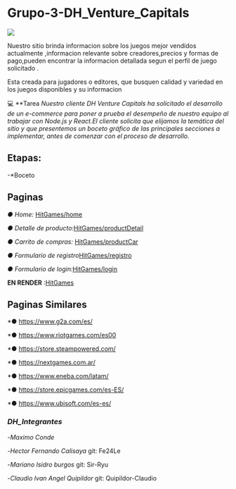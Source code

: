 

# **Grupo-3-DH_Venture_Capitals**

![](https://github.com/Sir-Ryu/Grupo-3-HitGames/blob/main/desings/logo_sprint1.png)


Nuestro sitio brinda informacion sobre los juegos mejor vendidos actualmente ,informacion relevante sobre creadores,precios y formas de pago,pueden encontrar la informacion detallada segun el perfil de juego solicitado .

  Esta creada para jugadores o editores, que busquen calidad y variedad en los juegos disponibles y su informacion

💻 
**Tarea
_Nuestro cliente DH Venture Capitals ha solicitado el desarrollo de un e-commerce para poner a prueba el desempeño de nuestro equipo al trabajar con Node.js y React.El cliente solicita que elijamos la temática del sitio
y que presentemos un boceto gráfico de las principales secciones a implementar, antes de comenzar con el proceso de desarrollo._


## **Etapas:**

-*Boceto

## **Paginas**

*● Home:* [HitGames/home](https://fe24le.github.io/Grupo-3-DH_Venture_Capitals/)

*● Detalle de producto:*[HitGames/productDetail](https://fe24le.github.io/Grupo-3-DH_Venture_Capitals/productDetail.html)

*● Carrito de compras:* [HitGames/productCar](https://fe24le.github.io/Grupo-3-DH_Venture_Capitals/views/productCart.html)

*● Formulario de registro*[HitGames/registro](https://fe24le.github.io/Grupo-3-DH_Venture_Capitals/registro.html)

*● Formulario de login:*[HitGames/login](https://fe24le.github.io/Grupo-3-DH_Venture_Capitals/login.html)

**EN RENDER** :[HitGames](https://hitgames.onrender.com/)

## **Paginas Similares**

*● https://www.g2a.com/es/

*● https://www.riotgames.com/es00

*● https://store.steampowered.com/

*● https://nextgames.com.ar/

*● https://www.eneba.com/latam/

*● https://store.epicgames.com/es-ES/

*● https://www.ubisoft.com/es-es/

### *DH_Integrantes* 

-*Maximo Conde*  

-*Hector Fernando Calisaya*   git:  Fe24Le 

-*Mariano Isidro burgos*   git:  Sir-Ryu

-*Claudio Ivan Angel Quipildor*   git:  Quipildor-Claudio



